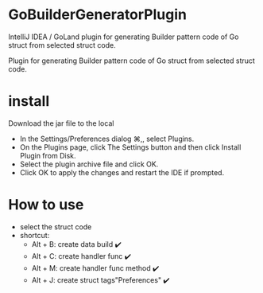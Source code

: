 # GoBuilderGeneratorPlugin

IntelliJ IDEA / GoLand plugin for generating Builder pattern code of Go struct from selected struct code.

Plugin for generating Builder pattern code of Go struct from selected struct code.<br/>

# install

Download the jar file to the local

* In the Settings/Preferences dialog ⌘,, select Plugins.
* On the Plugins page, click The Settings button and then click Install Plugin from Disk.
* Select the plugin archive file and click OK.
* Click OK to apply the changes and restart the IDE if prompted.

# How to use
* select the struct code
* shortcut:
    - Alt + B: create data build ✔️
    - Alt + C: create handler func ✔️
    - Alt + M: create handler func method ✔️
    - Alt + J: create struct tags"Preferences" ✔️